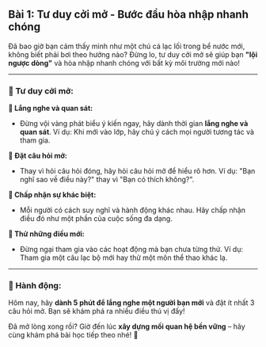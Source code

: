 ## Bài 1: Tư duy cởi mở - Bước đầu hòa nhập nhanh chóng

Đã bao giờ bạn cảm thấy mình như một chú cá lạc lối trong bể nước mới, không biết phải bơi theo hướng nào? Đừng lo, tư duy cởi mở sẽ giúp bạn **"lội ngược dòng"** và hòa nhập nhanh chóng với bất kỳ môi trường mới nào!

---

### 📌 Tư duy cởi mở:

**🔹 Lắng nghe và quan sát:**
- Đừng vội vàng phát biểu ý kiến ngay, hãy dành thời gian **lắng nghe và quan sát**. Ví dụ: Khi mới vào lớp, hãy chú ý cách mọi người tương tác và tham gia.

**🔹 Đặt câu hỏi mở:**
- Thay vì hỏi câu hỏi đóng, hãy hỏi câu hỏi mở để hiểu rõ hơn. Ví dụ: "Bạn nghĩ sao về điều này?" thay vì "Bạn có thích không?".

**🔹 Chấp nhận sự khác biệt:**
- Mỗi người có cách suy nghĩ và hành động khác nhau. Hãy chấp nhận điều đó như một phần của cuộc sống đa dạng.

**🔹 Thử những điều mới:**
- Đừng ngại tham gia vào các hoạt động mà bạn chưa từng thử. Ví dụ: Tham gia một câu lạc bộ mới hay thử một môn thể thao khác lạ.

---

### 🚀 Hành động:

Hôm nay, hãy **dành 5 phút để lắng nghe một người bạn mới** và đặt ít nhất 3 câu hỏi mở. Bạn sẽ khám phá ra nhiều điều thú vị đấy!

Đã mở lòng xong rồi? Giờ đến lúc **xây dựng mối quan hệ bền vững** – hãy cùng khám phá bài học tiếp theo nhé! 🌟